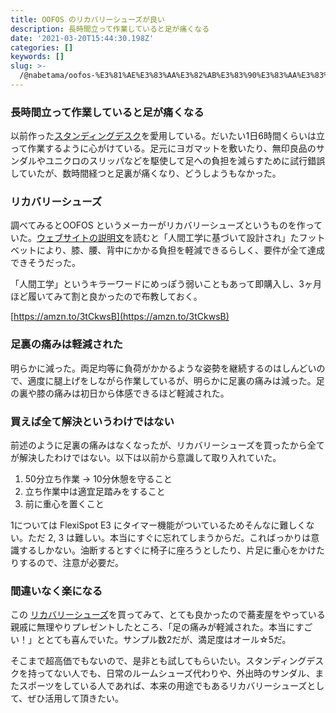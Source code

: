```yaml
---
title: OOFOS のリカバリーシューズが良い
description: 長時間立って作業していると足が痛くなる
date: '2021-03-20T15:44:30.198Z'
categories: []
keywords: []
slug: >-
  /@nabetama/oofos-%E3%81%AE%E3%83%AA%E3%82%AB%E3%83%90%E3%83%AA%E3%83%BC%E3%82%B7%E3%83%A5%E3%83%BC%E3%82%BA%E3%81%8C%E8%89%AF%E3%81%84-be2fc90ff055
---
```


### 長時間立って作業していると足が痛くなる

以前作った[スタンディングデスク](https://blog.nabetama.com/flexispot-%E3%81%A8%E3%83%9E%E3%83%AB%E3%83%88%E3%82%AF%E3%82%B7%E3%83%A7%E3%83%83%E3%83%97%E3%82%92%E5%88%A9%E7%94%A8%E3%81%97%E3%81%A6%E3%82%B9%E3%82%BF%E3%83%B3%E3%83%87%E3%82%A3%E3%83%B3%E3%82%B0%E3%83%87%E3%82%B9%E3%82%AF%E3%82%92%E4%BD%9C%E3%81%A3%E3%81%9F-1f5f3c7bc926)を愛用している。だいたい1日6時間くらいは立って作業するように心がけている。足元にヨガマットを敷いたり、無印良品のサンダルやユニクロのスリッパなどを駆使して足への負担を減らすために試行錯誤していたが、数時間経つと足裏が痛くなり、どうしようもなかった。

### リカバリーシューズ

調べてみるとOOFOS というメーカーがリカバリーシューズというものを作っていた。[ウェブサイトの説明文](https://www.oofos.jp/why_oofos.html)を読むと「人間工学に基づいて設計され」たフットベットにより、膝、腰、背中にかかる負担を軽減できるらしく、要件が全て達成できそうだった。

「人間工学」というキラーワードにめっぽう弱いこともあって即購入し、3ヶ月ほど履いてみて割と良かったので布教しておく。

[https://amzn.to/3tCkwsB](https://amzn.to/3tCkwsB)

### 足裏の痛みは軽減された

明らかに減った。両足均等に負荷がかかるような姿勢を継続するのはしんどいので、適度に腿上げをしながら作業しているが、明らかに足裏の痛みは減った。足の裏や膝の痛みは初日から体感できるほど軽減された。

### 買えば全て解決というわけではない

前述のように足裏の痛みはなくなったが、リカバリーシューズを買ったから全てが解決したわけではない。以下は以前から意識して取り入れていた。

1.  50分立ち作業 → 10分休憩を守ること
2.  立ち作業中は適宜足踏みをすること
3.  前に重心を置くこと

1については FlexiSpot E3 にタイマー機能がついているためそんなに難しくない。ただ 2, 3 は難しい。本当にすぐに忘れてしまうからだ。こればっかりは意識するしかない。油断するとすぐに椅子に座ろうとしたり、片足に重心をかけたりするので、注意が必要だ。

### 間違いなく楽になる

この [リカバリーシューズ](https://amzn.to/3tCkwsB)を買ってみて、とても良かったので蕎麦屋をやっている親戚に無理やりプレゼントしたところ、「足の痛みが軽減された。本当にすごい！」ととても喜んでいた。サンプル数2だが、満足度はオール☆5だ。

そこまで超高価でもないので、是非とも試してもらいたい。スタンディングデスクを持ってない人でも、日常のルームシューズ代わりや、外出時のサンダル、またスポーツをしている人であれば、本来の用途でもあるリカバリーシューズとして、ぜひ活用して頂きたい。